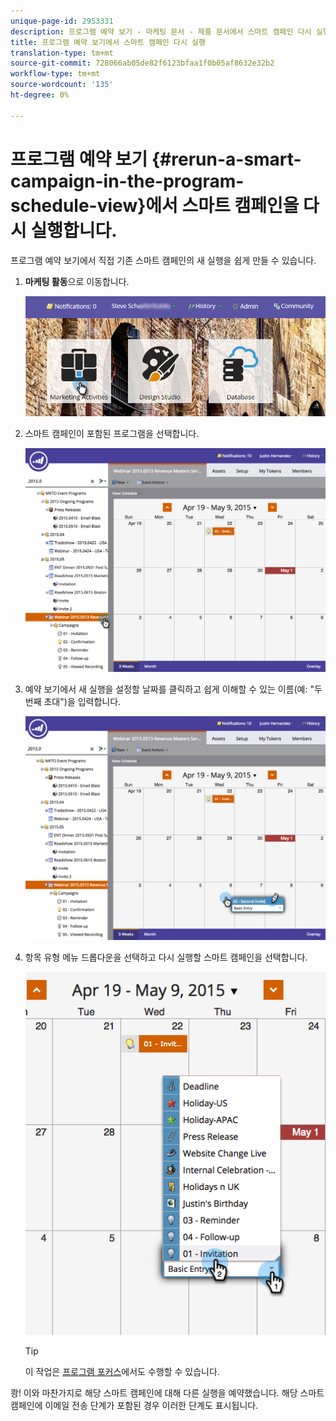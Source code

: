```yaml
---
unique-page-id: 2953331
description: 프로그램 예약 보기 - 마케팅 문서 - 제품 문서에서 스마트 캠페인 다시 실행
title: 프로그램 예약 보기에서 스마트 캠페인 다시 실행
translation-type: tm+mt
source-git-commit: 728066ab05de82f6123bfaa1f0b05af8632e32b2
workflow-type: tm+mt
source-wordcount: '135'
ht-degree: 0%

---
```



# 프로그램 예약 보기 {#rerun-a-smart-campaign-in-the-program-schedule-view}에서 스마트 캠페인을 다시 실행합니다.

프로그램 예약 보기에서 직접 기존 스마트 캠페인의 새 실행을 쉽게 만들 수 있습니다.

1. **마케팅 활동**&#x200B;으로 이동합니다.

   ![](assets/login-marketing-activities-3.png)

1. 스마트 캠페인이 포함된 프로그램을 선택합니다.

   ![](assets/image2015-4-16-14-3a40-3a11.png)

1. 예약 보기에서 새 실행을 설정할 날짜를 클릭하고 쉽게 이해할 수 있는 이름(예: &quot;두 번째 초대&quot;)을 입력합니다.

   ![](assets/image2015-4-16-14-3a42-3a0.png)

1. 항목 유형 메뉴 드롭다운을 선택하고 다시 실행할 스마트 캠페인을 선택합니다.

   ![](assets/image2015-4-16-15-3a26-3a33.png)

   >[!TIP]
   >
   >이 작업은 [프로그램 포커스](../../../../product-docs/core-marketo-concepts/marketing-calendar/understanding-the-calendar/understand-enable-program-focus.md)에서도 수행할 수 있습니다.

쾅! 이와 마찬가지로 해당 스마트 캠페인에 대해 다른 실행을 예약했습니다. 해당 스마트 캠페인에 이메일 전송 단계가 포함된 경우 이러한 단계도 표시됩니다.